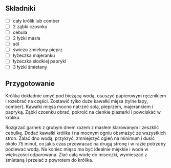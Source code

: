 ## Składniki

* [ ] cały królik lub comber
* [ ] 2 ząbki czosnku
* [ ] cebula
* [ ] 2 łyżki masła
* [ ] sól
* [ ] świeżo zmielony pieprz
* [ ] łyżeczka majeranku
* [ ] łyżeczka słodkiej papryki
* [ ] 3 łyżki śmietany

## Przygotowanie

Królika dokładnie umyć pod bieżącą wodą, osuszyć papierowym ręcznikiem i rozebrać na części. Zostawić tylko duże kawałki mięsa (tylne łapy, comber). Kawałki mięsa mocno natrzeć solą, pieprzem, majerankiem i papryką. Ząbki czosnku obrać, pokroić na cienkie plasterki i powciskać w królika.

Rozgrzać garnek z grubym dnem razem z masłem klarowanym i zeszklić cebulkę. Dodać kawałki królika i na mocnym ogniu obsmażyć ze wszystkich stron. Zalać dno wodą, przykryć, zmniejszyć ogień na minimum i dusić około 75 minut, co jakiś czas przewracać na drugą stronę i w razie potrzeby podlewać wodą. Na koniec mięso ma być idealnie miękkie i woda w większości odparowana. Zlać całą wodę do miseczki, wymieszać z śmietaną i przelać z powrotem do królika.
